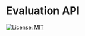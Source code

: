 Evaluation API
====================
[![License: MIT](https://img.shields.io/badge/License-MIT-yellow.svg)](https://opensource.org/licenses/MIT)

